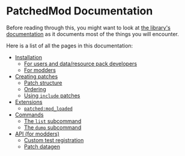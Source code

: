 # PatchedMod Documentation

Before reading through this, you might want to look at [the library's documentation](https://github.com/EnderTurret/Patched/blob/main/docs/index.md) as it documents most of the things you will encounter.

Here is a list of all the pages in this documentation:
* [Installation](installation.md)
	* [For users and data/resource pack developers](installation.md#for-users-and-data-resource-pack-developers)
	* [For modders](installation.md#for-modders)
* [Creating patches](creating_patches.md)
	* [Patch structure](creating_patches.md#patch-structure)
	* [Ordering](creating_patches.md#ordering)
	* [Using `include` patches](creating_patches.md#using-include-patches)
* [Extensions](extensions.md)
	* [`patched:mod_loaded`](extensions.md#patchedmod_loaded)
* [Commands](commands.md)
	* [The `list` subcommand](commands.md#the-list-subcommand)
	* [The `dump` subcommand](commands.md#the-dump-subcommand)
* [API (for modders)](api.md)
	* [Custom test registration](api.md#custom-test-registration)
	* [Patch datagen](api.md#patch-datagen)